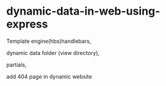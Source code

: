 # dynamic-data-in-web-using-express
Template engine(hbs)handlebars,

dynamic data folder (view directory),

partials,

add 404 page in dynamic website
